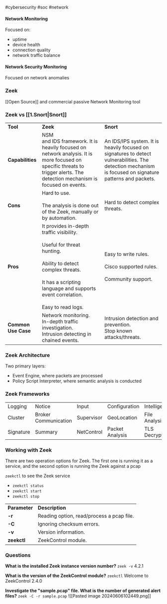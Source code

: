 #cybersecurity #soc #network 

#### Network Monitoring
Focused on:
- uptime
- device health
- connection quality
- network traffic balance

#### Network Security Monitoring
Focused on network anomalies


### Zeek
[[Open Source]] and commercial passive Network Monitoring tool

### Zeek vs [[1.Snort|Snort]]

|   |   |   |
|---|---|---|
|**Tool**|**Zeek**|**Snort**|
|**Capabilities**|NSM and IDS framework. It is heavily focused on network analysis. It is more focused on specific threats to trigger alerts. The detection mechanism is focused on events.|An IDS/IPS system. It is heavily focused on signatures to detect vulnerabilities. The detection mechanism is focused on signature patterns and packets.|
|**Cons**|Hard to use.<br><br>The analysis is done out of the Zeek, manually or by automation.|Hard to detect complex threats.|
|**Pros**|It provides in-depth traffic visibility.<br><br>Useful for threat hunting.<br><br>Ability to detect complex threats.<br><br>It has a scripting language and supports event correlation. <br><br>Easy to read logs.|Easy to write rules.<br><br>Cisco supported rules.<br><br>Community support.|
|**Common Use Case**|Network monitoring.  <br>In-depth traffic investigation.  <br>Intrusion detecting in chained events.|Intrusion detection and prevention.  <br>Stop known attacks/threats.|

### Zeek Architecture
Two primary layers:
- Event Engine, where packets are processed
- Policy Script Interpreter, where semantic analysis is conducted


### Zeek Frameworks
|   |   |   |   |   |
|---|---|---|---|---|
|Logging|Notice|Input|Configuration|Intelligence|
|Cluster|Broker Communication|Supervisor|GeoLocation|File Analysis|
|Signature|Summary|NetControl|Packet Analysis|TLS Decryption|

### **Working with Zeek**
There are two operation options for Zeek. The first one is running it as a service, and the second option is running the Zeek against a pcap

`zeekctl` to see the Zeek service
- `zeekctl status`
- `zeekctl start` 
- `zeekctl stop`

|   |   |
|---|---|
|**Parameter**|**Description**|
|**-r**|Reading option, read/process a pcap file.|
|**-C**|Ignoring checksum errors.|
|**-v**|Version information.|
|**zeekctl**|ZeekControl module.|


### Questions
**What is the installed Zeek instance version number?**
`zeek -v` 
4.2.1

**What is the version of the ZeekControl module?**
`zeekctl`
Welcome to ZeekControl 2.4.0

**Investigate the "sample.pcap" file. What is the number of generated alert files?**
`zeek -C -r sample.pcap`
![[Pasted image 20240606102449.png]]



